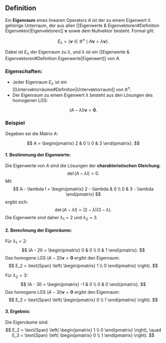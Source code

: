 ## Definition
Ein **Eigenraum** eines linearen Operators $A$ ist der zu einem Eigenwert $\lambda$ gehörige Unterraum, der aus allen [[Eigenwerte & Eigenvektoren#Definition Eigenvektor|Eigenvektoren]] $\mathbf{v}$ sowie dem Nullvektor besteht. Formal gilt:

$$
E_\lambda = \{ \mathbf{v} \in \mathbb{R}^n \mid A \mathbf{v} = \lambda \mathbf{v} \}.
$$

Dabei ist $E_\lambda$ der Eigenraum zu $\lambda$, und $\lambda$ ist ein [[Eigenwerte & Eigenvektoren#Definition Eigenwerte|Eigenwert]] von $A$.

### Eigenschaften:
- Jeder Eigenraum $E_\lambda$ ist ein [[Untervektorräume#Definition|Untervektorraum]] von $\mathbb{R}^n$.
- Der Eigenraum zu einem Eigenwert $\lambda$ besteht aus den Lösungen des homogenen LGS:

$$
(A - \lambda I) \mathbf{v} = \mathbf{0}.
$$
### Beispiel

Gegeben sei die Matrix $A$:

$$
A = \begin{pmatrix} 2 & 0 \\ 0 & 3 \end{pmatrix}.
$$

#### 1. Bestimmung der Eigenwerte:
Die Eigenwerte von $A$ sind die Lösungen der **charakteristischen Gleichung**:
$$
\det(A - \lambda I) = 0.
$$
Mit 
$$
A - \lambda I = \begin{pmatrix} 2 - \lambda & 0 \\ 0 & 3 - \lambda \end{pmatrix}
$$ 
ergibt sich:
$$
\det(A - \lambda I) = (2 - \lambda)(3 - \lambda).
$$
Die Eigenwerte sind daher $\lambda_1 = 2$ und $\lambda_2 = 3$.

#### 2. Berechnung der Eigenräume:

Für $\lambda_1 = 2$:
$$
(A - 2I) = \begin{pmatrix} 0 & 0 \\ 0 & 1 \end{pmatrix}.
$$
Das homogene LGS $(A - 2I)\mathbf{v} = \mathbf{0}$ ergibt den Eigenraum:
$$
E_2 = \text{Span} \left( \begin{pmatrix} 1 \\ 0 \end{pmatrix} \right).
$$

Für $\lambda_2 = 3$:
$$
(A - 3I) = \begin{pmatrix} -1 & 0 \\ 0 & 0 \end{pmatrix}.
$$
Das homogene LGS $(A - 3I)\mathbf{v} = \mathbf{0}$ ergibt den Eigenraum:
$$
E_3 = \text{Span} \left( \begin{pmatrix} 0 \\ 1 \end{pmatrix} \right).
$$

#### 3. Ergebnis:
Die Eigenräume sind:
$$
E_2 = \text{Span} \left( \begin{pmatrix} 1 \\ 0 \end{pmatrix} \right), \quad 
E_3 = \text{Span} \left( \begin{pmatrix} 0 \\ 1 \end{pmatrix} \right).
$$
